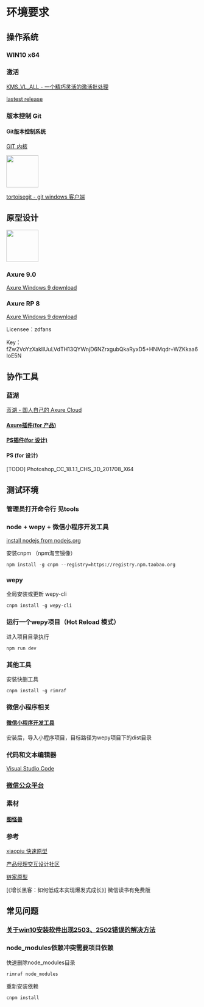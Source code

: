 # 环境要求

## 操作系统

### WIN10 x64

### 激活

[KMS_VL_ALL - 一个精巧灵活的激活批处理](https://github.com/kkkgo/KMS_VL_ALL)

[lastest release](https://github.com/kkkgo/KMS_VL_ALL/archive/master.zip)

### 版本控制 Git

#### Git版本控制系统

[GIT 内核](https://git-scm.com/download/win)

[<image src="https://tortoisegit.org/images/logo.svgz" height="84"  />](https://tortoisegit.org/)

[tortoisegit - git windows 客户端](https://tortoisegit.org/)

## 原型设计

[<img src="https://www.axure.com/wp-content/uploads/2019/04/axure_icon_125.svg" width="84" />](https://www.axure.com/)

### Axure 9.0

[Axure Windows 9 download](http://zdfans7.com/ax9_29847.zip)

### Axure RP 8

[Axure Windows 9 download](https://axure.cachefly.net/versions/8-0/AxureRP-Setup-3382.exe)

Licensee：zdfans

Key：fZw2VoYzXakllUuLVdTH13QYWnjD6NZrxgubQkaRyxD5+HNMqdr+WZKkaa6IoE5N

## 协作工具

### 蓝湖

[蓝湖 - 国人自己的 Axure Cloud](https://lanhuapp.com)

#### [Axure插件(for 产品)](https://lanhuapp.com/prd)

#### [PS插件(for 设计)](https://lanhuapp.com/ps)

#### PS (for 设计)

[TODO] Photoshop_CC_18.1.1_CHS_3D_201708_X64

## 测试环境

### 管理员打开命令行 见tools

### node + wepy + 微信小程序开发工具

[install nodejs from nodejs.org](https://nodejs.org/en/)

安装cnpm （npm淘宝镜像）

```console
npm install -g cnpm --registry=https://registry.npm.taobao.org
```

### wepy

全局安装或更新 wepy-cli

```console
cnpm install -g wepy-cli
```

### 运行一个wepy项目（Hot Reload 模式）

进入项目目录执行

```console
npm run dev
```

### 其他工具

安装快删工具

```console
cnpm install -g rimraf
```

### 微信小程序相关

#### [微信小程序开发工具](https://developers.weixin.qq.com/miniprogram/dev/devtools/download.html)

安装后，导入小程序项目，目标路径为wepy项目下的dist目录

### 代码和文本编辑器

[Visual Studio Code](https://code.visualstudio.com/)

### [微信公众平台](https://mp.weixin.qq.com/)

### 素材

#### [图怪兽](https://818ps.com)

### 参考

[xiaopiu 快速原型](https://xiaopiu.com/i/gFcm6O)

[产品经理交互设计社区](http://www.webppd.com)

[链家原型](https://www.xiaopiu.com/square?page=6&libPop=project&libId=59f199c5e7485455c20eb7bb)

[《增长黑客：如何低成本实现爆发式成长》] 微信读书有免费版

## 常见问题

### [关于win10安装软件出现2503、2502错误的解决方法](https://blog.csdn.net/u012750283/article/details/65935854)

### node_modules依赖冲突需要项目依赖

快速删除node_modules目录

```console
rimraf node_modules
```

重新安装依赖

```console
cnpm install
```
